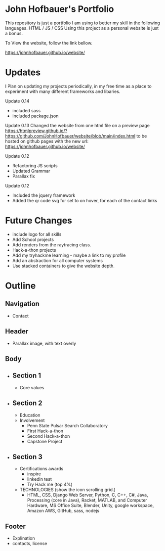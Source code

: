 # John Hofbauer's Portfolio

This repository is just a portfolio I am using to better my skill in the following languages.
HTML / JS / CSS
Using this project as a personal website is just a bonus.

To View the website, follow the link bellow.

https://johnhofbauer.github.io/website/

# Updates

I Plan on updating my projects periodically, in my free time as a place to experiment with many different frameworks and libaries.

Update 0.14

- included sass
- included package.json

Update 0.13
Changed the website from one html file on a preview page https://htmlpreview.github.io/?https://github.com/JohnHofbauer/website/blob/main/index.html
to be hosted on github pages with the new url: https://johnhofbauer.github.io/website/

Update 0.12

- Refactoring JS scripts
- Updated Grammar
- Parallax fix

Update 0.12

- Included the jquery framework
- Added the qr code svg for set to on hover, for each of the contact links

# Future Changes

- include logo for all skills
- Add School projects
- Add renders from the raytracing class.
- Hack-a-thon projects
- Add my tryhackme learning - maybe a link to my profile
- Add an abstraction for all computer systems
- Use stacked containers to give the website depth.

# Outline

## Navigation

- Contact

## Header

- Parallax image, with text overly

## Body

- ## Section 1

  - Core values

- ## Section 2

  - Education
  - Involvement
    - Penn State Pulsar Search Collaboratory
    - First Hack-a-thon
    - Second Hack-a-thon
    - Capstone Project

- ## Section 3
  - Certifications awards
    - inspire
    - linkedin test
    - Try Hack me (top 4%)
  - TECHNOLOGIES (show the icon scrolling grid.)
    - HTML, CSS, Django Web Server, Python, C, C++, C#, Java, Processing (core in Java), Racket, MATLAB, and Computer Hardware, MS Office Suite, Blender, Unity, google workspace, Amazon AWS, GitHub, sass, nodejs

## Footer

- Explination
- contacts, license
